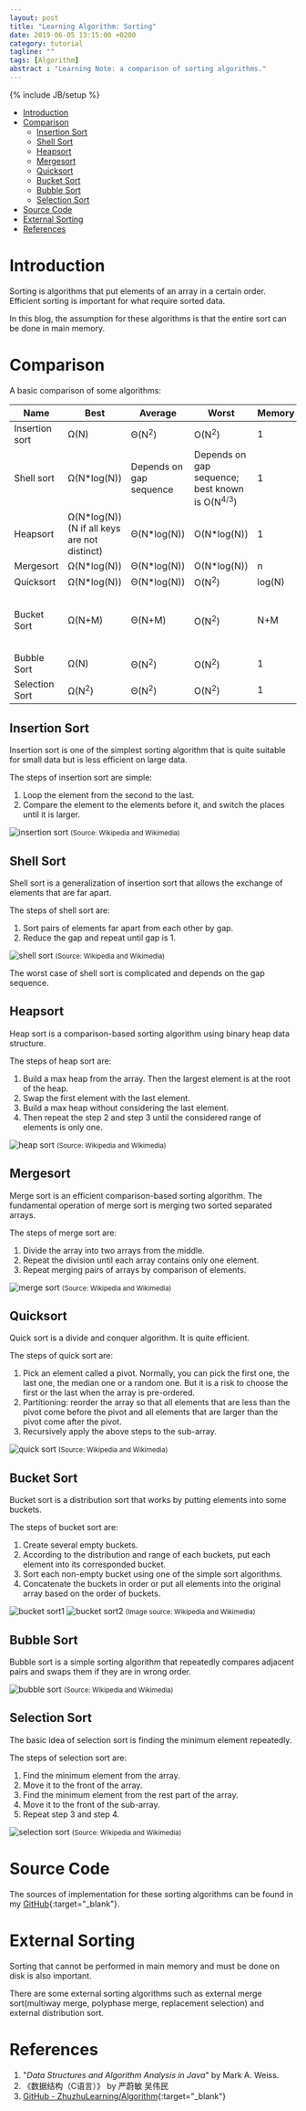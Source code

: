 ```yaml
---
layout: post
title: "Learning Algorithm: Sorting"
date: 2019-06-05 13:15:00 +0200
category: tutorial
tagline: ""
tags: [Algorithm]
abstract : "Learning Note: a comparison of sorting algorithms."
---
```

{% include JB/setup %}

* [Introduction](#introduction)
* [Comparison](#comparison)
    - [Insertion Sort](#insertion-sort)
    - [Shell Sort](#shell-sort)
    - [Heapsort](#heapsort)
    - [Mergesort](#mergesort)
    - [Quicksort](#quicksort)
    - [Bucket Sort](#bucket-sort)
    - [Bubble Sort](#bubble-sort)
    - [Selection Sort](#selection-sort)
* [Source Code](#source-code)
* [External Sorting](#external-sorting)
* [References](#references)


# Introduction

Sorting is algorithms that put elements of an array in a certain order.
Efficient sorting is important for what require sorted data.

In this blog, the assumption for these algorithms is that the entire sort can be done in main memory.


# Comparison

A basic comparison of some algorithms:

| Name | Best | Average | Worst | Memory | Stable | Comment |
|------|------|---------|-------|--------|--------|---------|
| Insertion sort | &Omega;(N) | &Theta;(N<sup>2</sup>) | O(N<sup>2</sup>) | 1 | Yes |  |
| Shell sort | &Omega;(N*log(N)) | Depends on gap sequence | Depends on gap sequence; best known is O(N<sup>4/3</sup>) | 1 | No |  |
| Heapsort | &Omega;(N*log(N)) (N if all keys are not distinct) | &Theta;(N*log(N)) | O(N*log(N)) | 1 | No |  |
| Mergesort | &Omega;(N*log(N)) | &Theta;(N*log(N)) | O(N*log(N)) | n | Yes |  |
| Quicksort | &Omega;(N*log(N)) | &Theta;(N*log(N)) | O(N<sup>2</sup>) | log(N) | Both |  |
| Bucket Sort | &Omega;(N+M) | &Theta;(N+M) | O(N<sup>2</sup>) | N+M | Yes | Use other sorting algorithms to sort buckets |
| Bubble Sort | &Omega;(N) | &Theta;(N<sup>2</sup>) | O(N<sup>2</sup>) | 1 | Yes |  |
| Selection Sort | &Omega;(N<sup>2</sup>) | &Theta;(N<sup>2</sup>) | O(N<sup>2</sup>) | 1 | No |  |

## Insertion Sort

Insertion sort is one of the simplest sorting algorithm that is quite suitable for small data but is less efficient on large data.

The steps of insertion sort are simple:
1. Loop the element from the second to the last.
2. Compare the element to the elements before it, and switch the places until it is larger.

![insertion sort](https://upload.wikimedia.org/wikipedia/commons/0/0f/Insertion-sort-example-300px.gif)
<small>(Source: Wikipedia and Wikimedia)</small>

## Shell Sort

Shell sort is a generalization of insertion sort that allows the exchange of elements that are far apart.

The steps of shell sort are:
1. Sort pairs of elements far apart from each other by gap.
2. Reduce the gap and repeat until gap is 1.

![shell sort](https://upload.wikimedia.org/wikipedia/commons/d/d8/Sorting_shellsort_anim.gif)
<small>(Source: Wikipedia and Wikimedia)</small>

The worst case of shell sort is complicated and depends on the gap sequence.

## Heapsort

Heap sort is a comparison-based sorting algorithm using binary heap data structure.

The steps of heap sort are:
1. Build a max heap from the array. Then the largest element is at the root of the heap.
2. Swap the first element with the last element.
3. Build a max heap without considering the last element.
4. Then repeat the step 2 and step 3 until the considered range of elements is only one.

![heap sort](https://upload.wikimedia.org/wikipedia/commons/4/4d/Heapsort-example.gif)
<small>(Source: Wikipedia and Wikimedia)</small>

## Mergesort

Merge sort is an efficient comparison-based sorting algorithm.
The fundamental operation of merge sort is merging two sorted separated arrays.

The steps of merge sort are:
1. Divide the array into two arrays from the middle.
2. Repeat the division until each array contains only one element.
3. Repeat merging pairs of arrays by comparison of elements.

![merge sort](https://upload.wikimedia.org/wikipedia/commons/e/e6/Merge_sort_algorithm_diagram.svg)
<small>(Source: Wikipedia and Wikimedia)</small>

## Quicksort

Quick sort is a divide and conquer algorithm. It is quite efficient.

The steps of quick sort are:
1. Pick an element called a pivot. Normally, you can pick the first one, the last one, the median one or a random one. But it is a risk to choose the first or the last when the array is pre-ordered.
2. Partitioning: reorder the array so that all elements that are less than the pivot come before the pivot and all elements that are larger than the pivot come after the pivot.
3. Recursively apply the above steps to the sub-array.

![quick sort](https://upload.wikimedia.org/wikipedia/commons/a/af/Quicksort-diagram.svg)
<small>(Source: Wikipedia and Wikimedia)</small>

## Bucket Sort

Bucket sort is a distribution sort that works by putting elements into some buckets.

The steps of bucket sort are:
1. Create several empty buckets.
2. According to the distribution and range of each buckets, put each element into its corresponded bucket.
3. Sort each non-empty bucket using one of the simple sort algorithms.
4. Concatenate the buckets in order or put all elements into the original array based on the order of buckets.

![bucket sort1](https://upload.wikimedia.org/wikipedia/commons/6/61/Bucket_sort_1.svg)
![bucket sort2](https://upload.wikimedia.org/wikipedia/commons/e/e3/Bucket_sort_2.svg)
<small>(Image source: Wikipedia and Wikimedia)</small>

## Bubble Sort

Bubble sort is a simple sorting algorithm that repeatedly compares adjacent pairs and swaps them if they are in wrong order.

![bubble sort](https://upload.wikimedia.org/wikipedia/commons/c/c8/Bubble-sort-example-300px.gif)
<small>(Source: Wikipedia and Wikimedia)</small>

## Selection Sort

The basic idea of selection sort is finding the minimum element repeatedly.

The steps of selection sort are:
1. Find the minimum element from the array.
2. Move it to the front of the array.
3. Find the minimum element from the rest part of the array.
4. Move it to the front of the sub-array.
5. Repeat step 3 and step 4.

![selection sort](https://upload.wikimedia.org/wikipedia/commons/9/94/Selection-Sort-Animation.gif)
<small>(Source: Wikipedia and Wikimedia)</small>


# Source Code

The sources of implementation for these sorting algorithms can be found in my [GitHub](https://github.com/sampig/ZhuzhuLearning/tree/master/Algorithm){:target="_blank"}.


# External Sorting

Sorting that cannot be performed in main memory and must be done on disk is also important.

There are some external sorting algorithms such as external merge sort(multiway merge, polyphase merge, replacement selection) and external distribution sort.


# References

1. "_Data Structures and Algorithm Analysis in Java_" by Mark A. Weiss.
2. 《数据结构（C语言）》 by 严蔚敏 吴伟民
3. [GitHub - ZhuzhuLearning/Algorithm](https://github.com/sampig/ZhuzhuLearning/tree/master/Algorithm){:target="_blank"}

